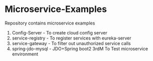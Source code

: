 # Microservice-Examples
Repository contains microservice examples

1. Config-Server - To create cloud config server 
2. service-registry - To register services with eureka-server
3. service-gateway - To filter out unauthorized service calls
4. spring-jdo-mysql - JDO+Spring boot2 3rdM To Test microservice environment 
